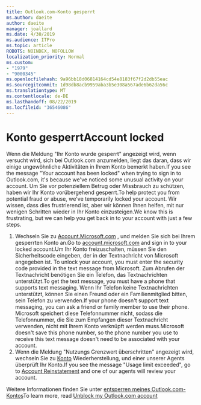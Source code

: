```yaml
---
title: Outlook.com-Konto gesperrt
ms.author: daeite
author: daeite
manager: joallard
ms.date: 4/30/2019
ms.audience: ITPro
ms.topic: article
ROBOTS: NOINDEX, NOFOLLOW
localization_priority: Normal
ms.custom:
- "1979"
- "9000345"
ms.openlocfilehash: 9a96bb18d06814164cd54e8183f67f2d2db55eac
ms.sourcegitcommit: 1d98db8acb9959aba3b5e308a567ade6b62da56c
ms.translationtype: MT
ms.contentlocale: de-DE
ms.lasthandoff: 08/22/2019
ms.locfileid: "36546086"
---
```

# <a name="account-locked"></a><span data-ttu-id="894e5-102">Konto gesperrt</span><span class="sxs-lookup"><span data-stu-id="894e5-102">Account locked</span></span>

<span data-ttu-id="894e5-103">Wenn die Meldung "Ihr Konto wurde gesperrt" angezeigt wird, wenn versucht wird, sich bei Outlook.com anzumelden, liegt das daran, dass wir einige ungewöhnliche Aktivitäten in Ihrem Konto bemerkt haben.</span><span class="sxs-lookup"><span data-stu-id="894e5-103">If you see the message "Your account has been locked" when trying to sign in to Outlook.com, it's because we've noticed some unusual activity on your account.</span></span> <span data-ttu-id="894e5-104">Um Sie vor potenziellem Betrug oder Missbrauch zu schützen, haben wir Ihr Konto vorübergehend gesperrt.</span><span class="sxs-lookup"><span data-stu-id="894e5-104">To help protect you from potential fraud or abuse, we've temporarily locked your account.</span></span> <span data-ttu-id="894e5-105">Wir wissen, dass dies frustrierend ist, aber wir können Ihnen helfen, mit nur wenigen Schritten wieder in Ihr Konto einzusteigen.</span><span class="sxs-lookup"><span data-stu-id="894e5-105">We know this is frustrating, but we can help you get back in to your account with just a few steps.</span></span>

1. <span data-ttu-id="894e5-106">Wechseln Sie zu [Account.Microsoft.com](https://go.microsoft.com/fwlink/?linkid=2090484) , und melden Sie sich bei Ihrem gesperrten Konto an.</span><span class="sxs-lookup"><span data-stu-id="894e5-106">Go to [account.microsoft.com](https://go.microsoft.com/fwlink/?linkid=2090484) and sign in to your locked account.</span></span><span data-ttu-id="894e5-107">Um Ihr Konto freizuschalten, müssen Sie den Sicherheitscode eingeben, der in der Textnachricht von Microsoft angegeben ist.</span><span class="sxs-lookup"><span data-stu-id="894e5-107"> To unlock your account, you must enter the security code provided in the text message from Microsoft.</span></span> <span data-ttu-id="894e5-108">Zum Abrufen der Textnachricht benötigen Sie ein Telefon, das Textnachrichten unterstützt.</span><span class="sxs-lookup"><span data-stu-id="894e5-108">To get the text message, you must have a phone that supports text messaging.</span></span> <span data-ttu-id="894e5-109">Wenn Ihr Telefon keine Textnachrichten unterstützt, können Sie einen Freund oder ein Familienmitglied bitten, sein Telefon zu verwenden.</span><span class="sxs-lookup"><span data-stu-id="894e5-109">If your phone doesn't support text messaging, you can ask a friend or family member to use their phone.</span></span> <span data-ttu-id="894e5-110">Microsoft speichert diese Telefonnummer nicht, sodass die Telefonnummer, die Sie zum Empfangen dieser Textnachricht verwenden, nicht mit Ihrem Konto verknüpft werden muss.</span><span class="sxs-lookup"><span data-stu-id="894e5-110">Microsoft doesn't save this phone number, so the phone number you use to receive this text message doesn't need to be associated with your account.</span></span>
2. <span data-ttu-id="894e5-111">Wenn die Meldung "Nutzungs Grenzwert überschritten" angezeigt wird, wechseln Sie zu [Konto](https://go.microsoft.com/fwlink/?linkid=2090483) Wiederherstellung, und einer unserer Agents überprüft Ihr Konto.</span><span class="sxs-lookup"><span data-stu-id="894e5-111">If you see the message "Usage limit exceeded", go to [Account Reinstatement](https://go.microsoft.com/fwlink/?linkid=2090483) and one of our agents will review your account.</span></span>

<span data-ttu-id="894e5-112">Weitere Informationen finden Sie unter [entsperren meines Outlook.com-Kontos](https://support.office.com/article/f4ad2701-d166-4d8b-8a6a-9af2a1f8a4c4?wt.mc_id=Office_Outlook_com_Alchemy)</span><span class="sxs-lookup"><span data-stu-id="894e5-112">To learn more, read [Unblock my Outlook.com account](https://support.office.com/article/f4ad2701-d166-4d8b-8a6a-9af2a1f8a4c4?wt.mc_id=Office_Outlook_com_Alchemy)</span></span> 
